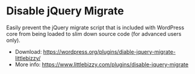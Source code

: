 # Disable jQuery Migrate

Easily prevent the jQuery migrate script that is included with WordPress core from being loaded to slim down source code (for advanced users only).

* Download: https://wordpress.org/plugins/diable-jquery-migrate-littlebizzy/
* More info: https://www.littlebizzy.com/plugins/disable-jquery-migrate
